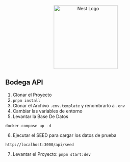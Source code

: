 <p align="center">
  <a href="http://nestjs.com/" target="blank"><img src="https://nestjs.com/img/logo-small.svg" width="200" alt="Nest Logo" /></a>
</p>

## Bodega API

1. Clonar el Proyecto
2. ```pnpm install```
3. Clonar el Archivo ```.env.template``` y renombrarlo a ```.env```
4. Cambiar las variables de entorno
5. Levantar la Base De Datos
```
docker-compose up -d
```
6. Ejecutar el SEED para cargar los datos de prueba
```
http://localhost:3000/api/seed
```

7. Levantar el Proyecto: ```pnpm start:dev```